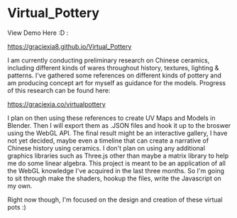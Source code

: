 # Virtual_Pottery
View Demo Here :D :

https://graciexia8.github.io/Virtual_Pottery

I am currently conducting preliminary research on Chinese ceramics, including different kinds of wares throughout history, textures, lighting & patterns. I've gathered some references on different kinds of pottery and am producing concept art for myself as guidance for the models. Progress of this research can be found here:

https://graciexia.co/virtualpottery

I plan on then using these references to create UV Maps and Models in Blender. Then I will export them as .JSON files and hook it up to the broswer using the WebGL API. The final result might be an interactive gallery, I have not yet decided, maybe even a timeline that can create a narrative of Chinese history using ceramics. I don't plan on using any additional graphics libraries such as Three.js other than maybe a matrix library to help me do some linear algebra. This project is meant to be an application of all the WebGL knowledge I've acquired in the last three months. So I'm going to sit through make the shaders, hookup the files, write the Javascript on my own.

Right now though, I'm focused on the design and creation of these virtual pots :)
